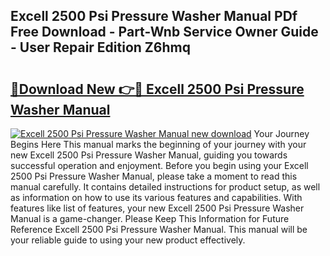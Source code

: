 ## Excell 2500 Psi Pressure Washer Manual PDf Free Download - Part-Wnb Service Owner Guide - User Repair Edition Z6hmq

# <h2><a href="http://bc6708.oget.top/?id=Excell+2500+Psi+Pressure+Washer+Manual">🔗Download New 👉🔴 Excell 2500 Psi Pressure Washer Manual</a></h2>

[![Excell 2500 Psi Pressure Washer Manual new download](https://i.imgur.com/5g1atiW.png)](http://bc6708.oget.top/?id=Excell+2500+Psi+Pressure+Washer+Manual)
Your Journey Begins Here This manual marks the beginning of your journey with your new Excell 2500 Psi Pressure Washer Manual, guiding you towards successful operation and enjoyment. Before you begin using your Excell 2500 Psi Pressure Washer Manual, please take a moment to read this manual carefully. It contains detailed instructions for product setup, as well as information on how to use its various features and capabilities. With features like list of features, your new Excell 2500 Psi Pressure Washer Manual is a game-changer. Please Keep This Information for Future Reference Excell 2500 Psi Pressure Washer Manual. This manual will be your reliable guide to using your new product effectively.
